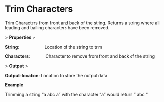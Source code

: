 # Trim Characters

Trim Characters from front and back of the string. Returns a string where all leading and trailing characters have been removed.

&gt; **Properties**
&gt; 

**String**:                     Location of the string to trim

**Characters**:             Character to remove from front and back of the string

&gt; **Output**
&gt; 

**Output-location**: Location to store the output data

**Example**

Trimming a string “a abc a” with the character “a” would return ” abc “